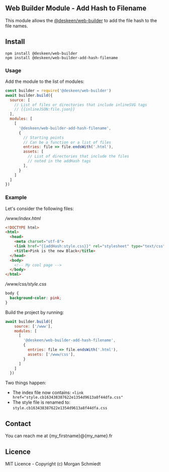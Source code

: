 ## Web Builder Module - Add Hash to Filename

This module allows the [@deskeen/web-builder](https://github.com/deskeen/web-builder) to add the file hash to the file names.


## Install

```
npm install @deskeen/web-builder
npm install @deskeen/web-builder-add-hash-filename
```


### Usage

Add the module to the list of modules: 

```javascript
const builder = require('@deskeen/web-builder')
await builder.build({
  source: [
    // List of files or directories that include inlineSVG tags
    // {{inlineJSON:file.json}}
  ],
  modules: [
    [
      '@deskeen/web-builder-add-hash-filename',
      {
        // Starting points
        // Can be a function or a list of files
        entries: file => file.endsWith('.html'),
        assets: [
          // List of directories that include the files
          // noted in the addHash tags
        ],
      }
    ]
  ]
})
```


### Example

Let's consider the following files:

*/www/index.html*
```html
<!DOCTYPE html>
<html>
  <head>
    <meta charset="utf-8">
    <link href="{{addHash:style.css}}" rel="stylesheet" type="text/css">
    <title>Pink is the new Black</title>
  </head>
  <body>
    <!-- My cool page -->
  </body>
</html>
```

*/www/css/style.css*
```css
body {
  background-color: pink;
}
```

Build the project by running:
```javascript
await builder.build({
    source: ['/www'],
    modules: [
      [
        '@deskeen/web-builder-add-hash-filename',
        {
          entries: file => file.endsWith('.html'),
          assets: ['/www/css'],
        }
      ]
    ]
  })
```

Two things happen:
- The index file now contains: `<link href="style.cb163438387622e1354d9613a8f44dfa.css"`
- The style file is renamed to: `style.cb163438387622e1354d9613a8f44dfa.css`


## Contact

You can reach me at {my_firstname}@{my_name}.fr


## Licence

MIT Licence - Copyright (c) Morgan Schmiedt